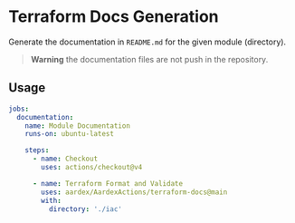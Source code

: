 # Terraform Docs Generation

Generate the documentation in `README.md` for the given module (directory).

> **Warning** the documentation files are not push in the repository.

## Usage

```yaml
jobs:
  documentation:
    name: Module Documentation
    runs-on: ubuntu-latest

    steps:
      - name: Checkout
        uses: actions/checkout@v4

      - name: Terraform Format and Validate
        uses: aardex/AardexActions/terraform-docs@main
        with:
          directory: './iac'
```
